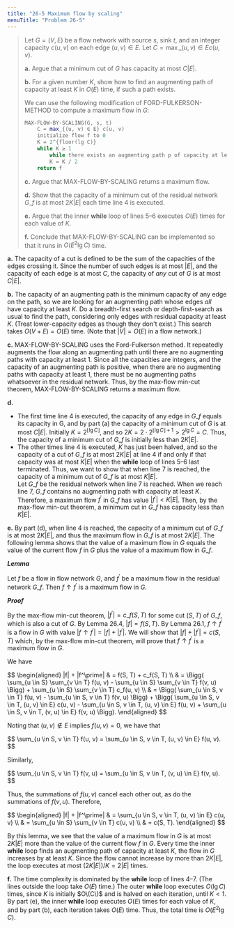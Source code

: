 ```yaml
---
title: "26-5 Maximum flow by scaling"
menuTitle: "Problem 26-5"
---
```


> Let $G = (V, E)$ be a flow network with source $s$, sink $t$, and an integer capacity $c(u, v)$ on each edge $(u, v) \in E$. Let $C = \max\_{(u, v) \in E} c(u, v)$.
> 
> **a.** Argue that a minimum cut of $G$ has capacity at most $C|E|$.
> 
> **b.** For a given number $K$, show how to find an augmenting path of capacity at least $K$ in $O(E)$ time, if such a path exists.
> 
> We can use the following modification of $\text{FORD-FULKERSON-METHOD}$ to compute a maximum flow in $G$:
> 
> ```cpp
> MAX-FLOW-BY-SCALING(G, s, t)
>     C = max_{(u, v) ∈ E} c(u, v)
>     initialize flow f to 0
>     K = 2^{floor(lg C)}
>     while K ≥ 1
>         while there exists an augmenting path p of capacity at least K augment flow f along p
>         K = K / 2
>     return f
> ```
> 
> **c.** Argue that $\text{MAX-FLOW-BY-SCALING}$ returns a maximum flow.
> 
> **d.** Show that the capacity of a minimum cut of the residual network $G\_f$ is at most $2K|E|$ each time line 4 is executed.
> 
> **e.** Argue that the inner **while** loop of lines 5–6 executes $O(E)$ times for each value of $K$.
> 
> **f.** Conclude that $\text{MAX-FLOW-BY-SCALING}$ can be implemented so that it runs in $O(E^2\lg C)$ time.

**a.** The capacity of a cut is defined to be the sum of the capacities of the edges crossing it. Since the number of such edges is at most $|E|$, and the capacity of each edge is at most $C$, the capacity of *any* cut of $G$ is at most $C|E|$.

**b.** The capacity of an augmenting path is the minimum capacity of any edge on the path, so we are looking for an augmenting path whose edges _all_ have capacity at least $K$. Do a breadth-first search or depth-first-search as usual to find the path, considering only edges with residual capacity at least $K$. (Treat lower-capacity edges as though they don't exist.) This search takes $O(V + E) = O(E)$ time. (Note that $|V| = O(E)$ in a flow network.)

**c.** $\text{MAX-FLOW-BY-SCALING}$ uses the Ford-Fulkerson method. It repeatedly augments the flow along an augmenting path until there are no augmenting paths with capacity at least $1$. Since all the capacities are integers, and the capacity of an augmenting path is positive, when there are no augmenting paths with capacity at least $1$, there must be no augmenting paths whatsoever in the residual network. Thus, by the max-flow min-cut theorem, $\text{MAX-FLOW-BY-SCALING}$ returns a maximum flow.

**d.** 

- The first time line 4 is executed, the capacity of any edge in $G\_f$ equals its capacity in G, and by part (a) the capacity of a minimum cut of $G$ is at most $C|E|$. Initially $K = 2^{\lfloor \lg C \rfloor}$, and so $2K = 2 \cdot 2^{\lfloor \lg C \rfloor + 1} > 2^{\lg C} = C$. Thus, the capacity of a minimum cut of $G\_f$ is initially less than $2K|E|$.
- The other times line 4 is executed, $K$ has just been halved, and so the capacity of a cut of $G\_f$ is at most $2K|E|$ at line 4 if and only if that capacity was at most $K|E|$ when the **while** loop of lines 5–6 last terminated. Thus, we want to show that when line 7 is reached, the capacity of a minimum cut of $G\_f$ is at most $K|E|$.  
    Let $G\_f$ be the residual network when line 7 is reached. When we reach line 7, $G\_f$ contains no augmenting path with capacity at least $K$. Therefore, a maximum flow $f^\prime$ in $G\_f$ has value $|f^\prime| < K|E|$. Then, by the max-flow min-cut theorem, a minimum cut in $G\_f$ has capacity less than $K|E|$.

**e.** By part (d), when line 4 is reached, the capacity of a minimum cut of $G\_f$ is at most $2K|E|$, and thus the maximum flow in $G\_f$ is at most $2K|E|$. The following lemma shows that the value of a maximum flow in $G$ equals the value of the current flow $f$ in $G$ plus the value of a maximum flow in $G\_f$.

__*Lemma*__ 

Let $f$ be a flow in flow network $G$, and $f^\prime$ be a maximum flow in the residual network $G\_f$. Then $f \uparrow f^\prime$ is a maximum flow in $G$.

__*Proof*__ 

By the max-flow min-cut theorem, $|f^\prime| = c\_f(S, T)$ for some cut $(S, T)$ of $G\_f$, which is also a cut of $G$. By Lemma 26.4, $|f| = f(S, T)$. By Lemma 26.1, $f \uparrow f^\prime$ is a flow in $G$ with value $|f \uparrow f^\prime| = |f| + |f^\prime|$. We will show that $|f| + |f^\prime| = c(S, T)$ which, by the max-flow min-cut theorem, will prove that $f \uparrow f^\prime$ is a maximum flow in $G$.

We have

<div>
$$
\begin{aligned}
|f| + |f^\prime|
    & = f(S, T) + c_f(S, T) \\
    & = \Bigg( \sum_{u \in S} \sum_{v \in T} f(u, v) - \sum_{u \in S} \sum_{v \in T} f(v, u) \Bigg) + \sum_{u \in S} \sum_{v \in T} c_f(u, v) \\
    & = \Bigg( \sum_{u \in S, v \in T} f(u, v) - \sum_{u \in S, v \in T} f(v, u) \Bigg) + \Bigg( \sum_{u \in S, v \in T, (u, v) \in E} c(u, v) - \sum_{u \in S, v \in T, (u, v) \in E} f(u, v) + \sum_{u \in S, v \in T, (v, u) \in E} f(v, u) \Bigg). 
\end{aligned}
$$
</div>

Noting that $(u, v) \notin E$ implies $f(u, v) = 0$, we have that

<div>
$$
\sum_{u \in S, v \in T} f(u, v) = \sum_{u \in S, v \in T, (u, v) \in E} f(u, v).
$$
</div>

Similarly,

<div>
$$
\sum_{u \in S, v \in T} f(v, u) = \sum_{u \in S, v \in T, (v, u) \in E} f(v, u).
$$
</div>

Thus, the summations of $f(u, v)$ cancel each other out, as do the summations of $f(v, u)$. Therefore,

<div>
$$
\begin{aligned}
|f| + |f^\prime|
    & = \sum_{u \in S, v \in T, (u, v) \in E} c(u, v) \\
    & = \sum_{u \in S} \sum_{v \in T} c(u, v) \\
    & = c(S, T).
\end{aligned}
$$
</div>

By this lemma, we see that the value of a maximum flow in $G$ is at most $2K|E|$ more than the value of the current flow $f$ in $G$. Every time the inner **while** loop finds an augmenting path of capacity at least $K$, the flow in $G$ increases by at least $K$. Since the flow cannot increase by more than $2K|E|$, the loop executes at most $(2K|E|) / K = 2|E|$ times.

**f.** The time complexity is dominated by the **while** loop of lines 4–7. (The lines outside the loop take $O(E)$ time.) The outer **while** loop executes $O(\lg C)$ times, since $K$ is initially $O\(C\)$ and is halved on each iteration, until $K < 1$. By part (e), the inner **while** loop executes $O(E)$ times for each value of $K$, and by part (b), each iteration takes $O(E)$ time. Thus, the total time is $O(E^2 \lg C)$.
